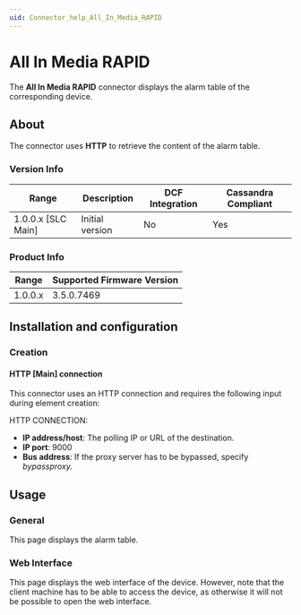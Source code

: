 ```yaml
---
uid: Connector_help_All_In_Media_RAPID
---
```


# All In Media RAPID

The **All In Media RAPID** connector displays the alarm table of the corresponding device.

## About

The connector uses **HTTP** to retrieve the content of the alarm table.

### Version Info

| Range | Description | DCF Integration | Cassandra Compliant |
|----------------------|-----------------|---------------------|-------------------------|
| 1.0.0.x [SLC Main]   | Initial version | No                  | Yes                     |

### Product Info

| Range | Supported Firmware Version |
|------------------|-----------------------------|
| 1.0.0.x          | 3.5.0.7469                  |

## Installation and configuration

### Creation

#### HTTP \[Main\] connection

This connector uses an HTTP connection and requires the following input during element creation:

HTTP CONNECTION:

- **IP address/host**: The polling IP or URL of the destination.
- **IP port**: 9000
- **Bus address**: If the proxy server has to be bypassed, specify *bypassproxy.*

## Usage

### General

This page displays the alarm table.

### Web Interface

This page displays the web interface of the device. However, note that the client machine has to be able to access the device, as otherwise it will not be possible to open the web interface.
